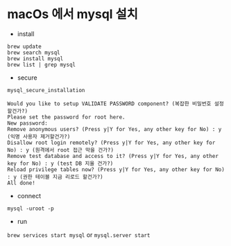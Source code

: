 # macOs 에서 mysql 설치

* install
```shell
brew update
brew search mysql
brew install mysql
brew list | grep mysql
```

* secure
```
mysql_secure_installation

Would you like to setup VALIDATE PASSWORD component? (복잡한 비밀번호 설정 할건가?)
Please set the password for root here.
New password:
Remove anonymous users? (Press y|Y for Yes, any other key for No) : y (익명 사용자 제거할건가?)
Disallow root login remotely? (Press y|Y for Yes, any other key for No) : y (원격에서 root 접근 막을 건가?)
Remove test database and access to it? (Press y|Y for Yes, any other key for No) : y (test DB 지울 건가?)
Reload privilege tables now? (Press y|Y for Yes, any other key for No) : y (권한 테이블 지금 리로드 할건가?)
All done!
```

* connect

`mysql -uroot -p`

* run

`brew services start mysql`
or
`mysql.server start`
